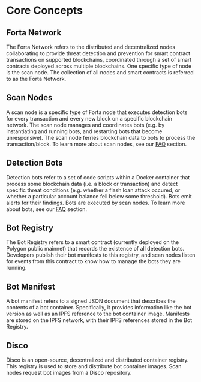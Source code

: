# Core Concepts

## Forta Network

The Forta Network refers to the distributed and decentralized nodes collaborating to provide threat detection and prevention for smart contract transactions on supported blockchains, coordinated through a set of smart contracts deployed across multiple blockchains. One specific type of node is the scan node. The collection of all nodes and smart contracts is referred to as the Forta Network.

## Scan Nodes

A scan node is a specific type of Forta node that executes detection bots for every transaction and every new block on a specific blockchain network. The scan node manages and coordinates bots (e.g. by instantiating and running bots, and restarting bots that become unresponsive). The scan node ferries blockchain data to bots to process the transaction/block. To learn more about scan nodes, see our [FAQ](faq.md#how-do-i-run-a-scan-node) section.

## Detection Bots

Detection bots refer to a set of code scripts within a Docker container that process some blockchain data (i.e. a block or transaction) and detect specific threat conditions (e.g. whether a flash loan attack occured, or whether a particular account balance fell below some threshold). Bots emit alerts for their findings. Bots are executed by scan nodes. To learn more about bots, see our [FAQ](faq.md#what-makes-a-good-bot) section.

## Bot Registry

The Bot Registry refers to a smart contract (currently deployed on the Polygon public mainnet) that records the existence of all detection bots. Developers publish their bot manifests to this registry, and scan nodes listen for events from this contract to know how to manage the bots they are running.

## Bot Manifest

A bot manifest refers to a signed JSON document that describes the contents of a bot container. Specifically, it provides information like the bot version as well as an IPFS reference to the bot container image. Manifests are stored on the IPFS network, with their IPFS references stored in the Bot Registry.

## Disco

Disco is an open-source, decentralized and distributed container registry. This registry is used to store and distribute bot container images. Scan nodes request bot images from a Disco repository.
